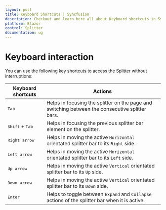 ```yaml
---
layout: post
title: Keyboard Shortcuts | Syncfusion
description: Checkout and learn here all about Keyboard shortcuts in Syncfusion Blazor Splitter component and more.
platform: Blazor
control: Splitter
documentation: ug
---
```


# Keyboard interaction

You can use the following key shortcuts to access the Splitter without interruptions:

| **Keyboard shortcuts** | **Actions** |
| --- | --- |
| <kbd>Tab</kbd> | Helps in focusing the splitter on the page and switching between the consecutive splitter bars. |
| <kbd>Shift</kbd> + <kbd>Tab</kbd> | Helps in focusing the previous splitter bar element on the splitter. |
| <kbd>Right arrow</kbd> | Helps in moving the active `Horizontal` orientated splitter bar to its `Right` side. |
| <kbd>Left arrow</kbd> | Helps in moving the active `Horizontal` orientated splitter bar to its `Left` side. |
| <kbd>Up arrow</kbd> | Helps in moving the active `Vertical` orientated splitter bar to its `Up` side. |
| <kbd>Down arrow</kbd> | Helps in moving the active `Vertical` orientated splitter bar to its `Down` side. |
| <kbd>Enter</kbd> | Helps to toggle between `Expand` and `Collapse` actions of the splitter bar when it is active. |